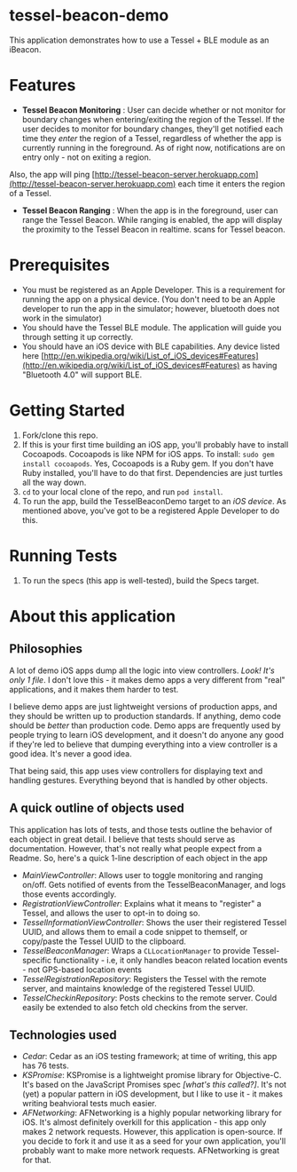 tessel-beacon-demo
==================

This application demonstrates how to use a Tessel + BLE module as an iBeacon. 

Features
========

  - **Tessel Beacon Monitoring** : User can decide whether or not monitor for boundary changes when entering/exiting the region of the Tessel. If the user decides to monitor for boundary changes, they'll get notified each time they *enter* the region of a Tessel, regardless of whether the app is currently running in the foreground. As of right now, notifications are on entry only - not on exiting a region.

  Also, the app will ping [http://tessel-beacon-server.herokuapp.com](http://tessel-beacon-server.herokuapp.com) each time it enters the region of a Tessel. 
  - **Tessel Beacon Ranging** : When the app is in the foreground, user can range the Tessel Beacon. While ranging is enabled, the app will display the proximity to the Tessel Beacon in realtime. scans for Tessel beacon. 
  
Prerequisites
============

  - You must be registered as an Apple Developer. This is a requirement for running the app on a physical device. (You don't need to be an Apple developer to run the app in the simulator; however, bluetooth does not work in the simulator)
  - You should have the Tessel BLE module. The application will guide you through setting it up correctly.
  - You should have an iOS device with BLE capabilities. Any device listed here [http://en.wikipedia.org/wiki/List_of_iOS_devices#Features](http://en.wikipedia.org/wiki/List_of_iOS_devices#Features) as having "Bluetooth 4.0" will support BLE.


Getting Started
===============
1. Fork/clone this repo.
1. If this is your first time building an iOS app, you'll probably have to install Cocoapods. Cocoapods is like NPM for iOS apps. To install: `sudo gem install cocoapods`. Yes, Cocoapods is a Ruby gem. If you don't have Ruby installed, you'll have to do that first. Dependencies are just turtles all the way down.
1. `cd` to your local clone of the repo, and run `pod install`. 
1. To run the app, build the TesselBeaconDemo target to an *iOS device*. As mentioned above, you've got to be a registered Apple Developer to do this.


Running Tests
=============
1. To run the specs (this app is well-tested), build the Specs target.

# About this application
## Philosophies
A lot of demo iOS apps dump all the logic into view controllers. _Look! It's only 1 file_. I don't love this - it makes demo apps a very different from "real" applications, and it makes them harder to test.

I believe demo apps are just lightweight versions of production apps, and they should be written up to production standards. If anything, demo code should be *better* than production code. Demo apps are frequently used by people trying to learn iOS development, and it doesn't do anyone any good if they're led to believe that dumping everything into a view controller is a good idea. It's never a good idea. 

That being said, this app uses view controllers for displaying text and handling gestures. Everything beyond that is handled by other objects.

## A quick outline of objects used
This application has lots of tests, and those tests outline the behavior of each object in great detail. I believe that tests should serve as documentation. However, that's not really what people expect from a Readme. So, here's a quick 1-line description of each object in the app


- *MainViewController*: Allows user to toggle monitoring and ranging on/off. Gets notified of events from the TesselBeaconManager, and logs those events accordingly.
- *RegistrationViewController*: Explains what it means to "register" a Tessel, and allows the user to opt-in to doing so.
- *TesselInformationViewController*: Shows the user their registered Tessel UUID, and allows them to email a code snippet to themself, or copy/paste the Tessel UUID to the clipboard.
- *TesselBeaconManager*: Wraps a `CLLocationManager` to provide Tessel-specific functionality - i.e, it only handles beacon related location events - not GPS-based location events
- *TesselRegistrationRepository*: Registers the Tessel with the remote server, and maintains knowledge of the registered Tessel UUID.
- *TesselCheckinRepository*: Posts checkins to the remote server. Could easily be extended to also fetch old checkins from the server.


## Technologies used
- *Cedar*: Cedar as an iOS testing framework; at time of writing, this app has 76 tests.
- *KSPromise*: KSPromise is a lightweight promise library for Objective-C. It's based on the JavaScript Promises spec *[what's this called?]*. It's not (yet) a popular pattern in iOS development, but I like to use it - it makes writing beahvioral tests much easier.
- *AFNetworking*: AFNetworking is a highly popular networking library for iOS. It's almost definitely overkill for this application - this app only makes 2 network requests. However, this application is open-source. If you decide to fork it and use it as a seed for your own application, you'll probably want to make more network requests. AFNetworking is great for that. 


